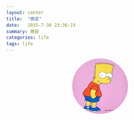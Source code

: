 ```yaml
---
layout: center
title:  "晚安"
date:   2015-7-30 23:36:23
summary: 晚安
categories: life
tags: life
---
```

<img src="https://github.com/ironicstone/ironicstone.github.io/raw/master/image/life/bart.jpg" alt="Good Night" style="display:block;border-radius:50%;height:150px;width:150px;margin: 0 auto;" onclick="sayGoodNight()">

<script>
	function sayGoodNight () {
		var curDate = new Date();
		var curHour = parseInt(curDate.getHours());
		var str;
		if (curHour>6&&curHour<9) {
			str = "早上好^_^";
		}
		if (curHour>9&&curHour<11) {
			str = "上午好^_^";
		}
		if (curHour>11&&curHour<14) {
			str = "中午好^_^";
		}
		if (curHour>14&&curHour<18) {
			str = "下午好^_^";
		}
		if (curHour>18&&curHour<12) {
			str = "晚上好^_^";
		}
		if (curHour>22&&curHour<24) {
			str = "晚安^_^";
		}
		if (curHour>0&&curHour<6) {
			str = "赶紧睡觉^_^";
		}
		alert(str);
		
	}
</script>